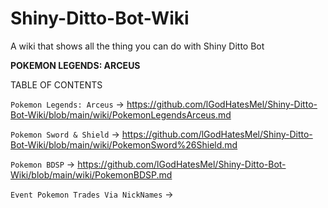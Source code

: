 # Shiny-Ditto-Bot-Wiki
A wiki that shows all the thing you can do with Shiny Ditto Bot

**POKEMON LEGENDS: ARCEUS**

TABLE OF CONTENTS

`Pokemon Legends: Arceus` -> https://github.com/lGodHatesMel/Shiny-Ditto-Bot-Wiki/blob/main/wiki/PokemonLegendsArceus.md

`Pokemon Sword & Shield` -> https://github.com/lGodHatesMel/Shiny-Ditto-Bot-Wiki/blob/main/wiki/PokemonSword%26Shield.md

`Pokemon BDSP` -> https://github.com/lGodHatesMel/Shiny-Ditto-Bot-Wiki/blob/main/wiki/PokemonBDSP.md

`Event Pokemon Trades Via NickNames` -> 
